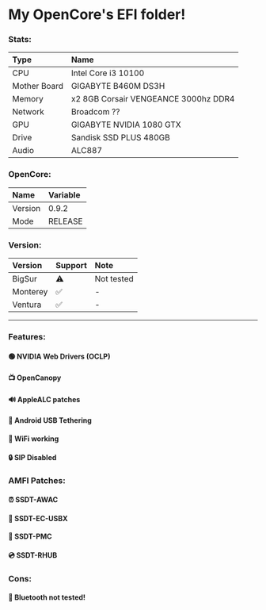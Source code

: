 
# My OpenCore's EFI folder!

### Stats:
|Type  |Name  |
|:---|:---|
|CPU |Intel Core i3 10100|
|Mother Board|GIGABYTE B460M DS3H|
|Memory|x2 8GB Corsair VENGEANCE 3000hz DDR4|
|Network |Broadcom ??  |
|GPU |GIGABYTE NVIDIA 1080 GTX  |
|Drive |Sandisk SSD PLUS 480GB  |
|Audio |ALC887 |

### OpenCore:
|Name |Variable  |
|:---|:---|
|Version |0.9.2|
|Mode|RELEASE |

### Version:
|Version |Support  |Note |
|:---|:---|:---|
|BigSur |⚠️|Not tested |
|Monterey|✅ |- |
|Ventura|✅ |- |

---

### Features:
#### 🟢 NVIDIA Web Drivers (OCLP)
#### 📺 OpenCanopy
#### 🔊 AppleALC patches
#### 📱  Android USB Tethering
#### 📶 WiFi working
#### 🔒 SIP Disabled

### AMFI Patches:
#### ⏰ SSDT-AWAC
#### 💾 SSDT-EC-USBX
#### 💽 SSDT-PMC
#### 💿 SSDT-RHUB

### Cons:
#### 🔵 Bluetooth not tested!
